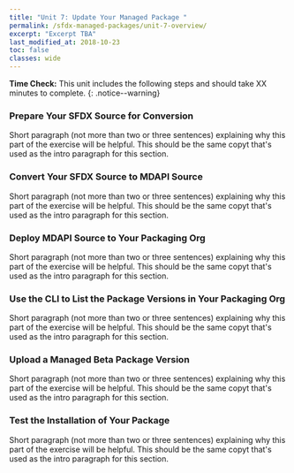 ```yaml
---
title: "Unit 7: Update Your Managed Package "
permalink: /sfdx-managed-packages/unit-7-overview/
excerpt: "Excerpt TBA"
last_modified_at: 2018-10-23
toc: false
classes: wide
---
```


**Time Check:** This unit includes the following steps and should take XX minutes to complete.
{: .notice--warning}

### Prepare Your SFDX Source for Conversion
Short paragraph (not more than two or three sentences) explaining why this part of the exercise will be helpful.  This should be the same copyt that's used as the intro paragraph for this section.

### Convert Your SFDX Source to MDAPI Source
Short paragraph (not more than two or three sentences) explaining why this part of the exercise will be helpful.  This should be the same copyt that's used as the intro paragraph for this section.

### Deploy MDAPI Source to Your Packaging Org
Short paragraph (not more than two or three sentences) explaining why this part of the exercise will be helpful.  This should be the same copyt that's used as the intro paragraph for this section.

### Use the CLI to List the Package Versions in Your Packaging Org
Short paragraph (not more than two or three sentences) explaining why this part of the exercise will be helpful.  This should be the same copyt that's used as the intro paragraph for this section.

### Upload a Managed Beta Package Version
Short paragraph (not more than two or three sentences) explaining why this part of the exercise will be helpful.  This should be the same copyt that's used as the intro paragraph for this section.

### Test the Installation of Your Package
Short paragraph (not more than two or three sentences) explaining why this part of the exercise will be helpful.  This should be the same copyt that's used as the intro paragraph for this section.